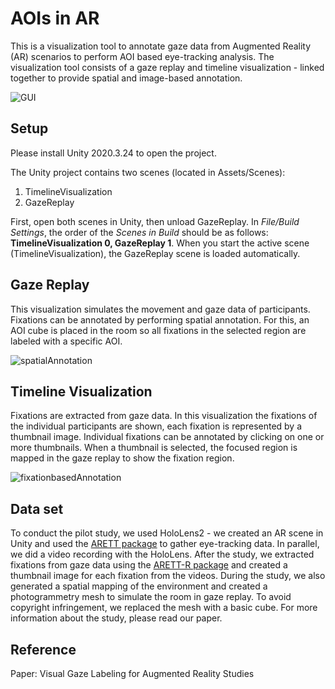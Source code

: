 # AOIs in AR
This is a visualization tool to annotate gaze data from Augmented Reality (AR) scenarios to perform AOI based eye-tracking analysis. 
The visualization tool consists of a gaze replay and timeline visualization - linked together to provide spatial and image-based annotation.

![GUI](https://github.com/IntCDC/AOIs-in-AR/assets/128146104/448472f9-657a-482e-8744-34fb410c789d)

## Setup
Please install Unity 2020.3.24 to open the project.

The Unity project contains two scenes (located in Assets/Scenes):
1. TimelineVisualization
2. GazeReplay

First, open both scenes in Unity, then unload GazeReplay. In *File/Build Settings*, the order of the *Scenes in Build* should be as follows: **TimelineVisualization 0, GazeReplay 1**. When you start the active scene (TimelineVisualization), the GazeReplay scene is loaded automatically.


## Gaze Replay
This visualization simulates the movement and gaze data of participants. Fixations can be annotated by performing spatial annotation. For this, an AOI cube is placed in the room so all fixations in the selected region are labeled with a specific AOI.

![spatialAnnotation](https://github.com/IntCDC/AOIs-in-AR/assets/128146104/83b23629-73a0-4794-bb79-12c71f1e6ec8)

## Timeline Visualization
Fixations are extracted from gaze data. In this visualization the fixations of the individual participants are shown, each fixation is represented by a thumbnail image.
Individual fixations can be annotated by clicking on one or more thumbnails. When a thumbnail is selected, the focused region is mapped in the gaze replay to show the fixation region.

![fixationbasedAnnotation](https://github.com/IntCDC/AOIs-in-AR/assets/128146104/110f6d02-8bc3-47e6-8a6d-ca2199e62b3d)


## Data set
To conduct the pilot study, we used HoloLens2 - we created an AR scene in Unity and used the [ARETT package](https://github.com/AR-Eye-Tracking-Toolkit/ARETT) to gather eye-tracking data. In parallel, we did a video recording with the HoloLens. After the study, we extracted fixations from gaze data using the [ARETT-R package](https://github.com/AR-Eye-Tracking-Toolkit/ARETT-R-Package) and created a thumbnail image for each fixation from the videos. During the study, we also generated a spatial mapping of the environment and created a photogrammetry mesh to simulate the room in gaze replay. To avoid copyright infringement, we replaced the mesh with a basic cube. 
For more information about the study, please read our paper.

## Reference
Paper: Visual Gaze Labeling for Augmented Reality Studies
